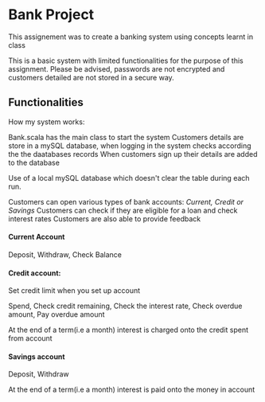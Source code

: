 # Bank Project

This assignement was to create a banking system using concepts learnt in class

This is a basic system with limited functionalities for the purpose of this assignment. Please be advised, passwords are not encrypted and customers detailed are not stored in a secure way.

## Functionalities
How my system works:

Bank.scala has the main class to start the system 
Customers details are store in a mySQL database, when logging in the system checks according the the daatabases records
When customers sign up their details are added to the database

Use of a local mySQL database which doesn't clear the table during each run.

Customers can open various types of bank accounts: *Current, Credit or Savings*
Customers can check if they are eligible for a loan and check interest rates
Customers are also able to provide feedback

#### Current Account  
Deposit, Withdraw, Check Balance

#### Credit account:
Set credit limit when you set up account

Spend, Check credit remaining, Check the interest rate, Check overdue amount, Pay overdue amount

At the end of a term(i.e a month) interest is charged onto the credit spent from account
#### Savings account
Deposit, Withdraw

At the end of a term(i.e a month) interest is paid onto the money in account


